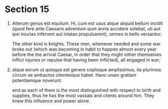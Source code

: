 # Section 15

1. Alterum genus est equitum. Hi, cum est usus atque aliquid bellum incidit
   (quod fere ante Caesaris adventum quot annis accidere solebat, uti aut ipsi
   iniurias inferrent aut inlatas propulsarent), omnes in bello versantur;

   The other kind is knights. These men, whenever needed and some war broke out
   (which was becoming in habit to happen almost every year before the
   the arrival Caesar, in order that they might either themselves inflict
   injuries or repulse that having been inflicted), all engaged in war;

2. atque eorum ut quisque est genere copiisque amplissimus, ita plurimos circum
   se ambactos clientesque habet. Hanc unam gratiam potentiamque noverunt.

   and as each of them is the most distinguished with respect to birth and
   supplies, thus he has the most vassals and clients around him. They knew
   this influence and power alone.
